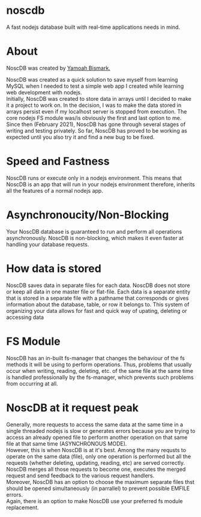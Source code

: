 # noscdb
A fast nodejs database built with real-time applications needs in mind.    

# About    
NoscDB was created by [Yamoah Bismark.](https:github.com/KBismark)    

NoscDB was created as a quick solution to save myself from learning MySQL when I needed to test a simple web app I created while learning web development with nodejs.    
Initially, NoscDB was created to store data in arrays until I decided to make it a project to work on. In the decision, I was to make the data stored in arrays persist even if my localhost server is stopped from execution. The core nodejs FS module was/is obviously the first and last option to me. Since then (February 2021), NoscDB has gone through several stages of writing and testing privately. So far, NoscDB has proved to be working as expected until you also try it and find a new bug to be fixed.   
# Speed and Fastness
NoscDB runs or execute only in a nodejs environment. This means that NoscDB is an app that will run in your nodejs environment therefore, inherits all the features of a normal nodejs app.   
# Asynchronoucity/Non-Blocking 
Your NoscDB database is guaranteed to run and perform all operations asynchronously.
NoscDB is non-blocking, which makes it even faster at handling your database requests.    
# How data is stored
NoscDB saves data in separate files for each data. NoscDB does not store or keep all data in one master file or flat-file. Each data is a separate entity that is stored in a separate file with a pathname that corresponds or gives information about the database, table, or row it belongs to. This system of organizing your data allows for fast and quick way of upating, deleting or accessing data 
# FS Module  
NoscDB has an in-built fs-manager that changes the behaviour of the fs methods it will be using to perform operations.
Thus, problems that usually occur when writing, reading, deleting, etc. of the same file at the same time is handled professionally by the fs-manager, which prevents such problems from occurring at all.
# NoscDB at it request peak 
Generally, more requests to access the same data at the same time in a single threaded nodejs is slow or generates errors because you are trying to access an already opened file to perform another operation on that same file at that same time (ASYNCHRONOUS MODE).   
However, this is when NoscDB is at it's best. Among the many requsts to operate on the same data (file), only one operation is performed but all the requests (whether deleting, updating, reading, etc) are served correctly. NoscDB merges all those requests to become one, executes the merged request and send feedback to the various request handlers.  
Moreover, NoscDB has an option to choose the maximum separate files thst should be opened simultaneously (in parrallel) to prevent possible EMFILE errors.   
Again, there is an option to make NoscDB use your preferred fs module replacement.


